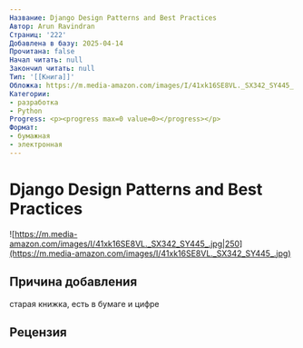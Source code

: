 ```yaml
---
Название: Django Design Patterns and Best Practices
Автор: Arun Ravindran
Страниц: '222'
Добавлена в базу: 2025-04-14
Прочитана: false
Начал читать: null
Закончил читать: null
Тип: '[[Книга]]'
Обложка: https://m.media-amazon.com/images/I/41xk16SE8VL._SX342_SY445_.jpg
Категории:
- разработка
- Python
Progress: <p><progress max=0 value=0></progress></p>
Формат:
- бумажная
- электронная
---
```

# Django Design Patterns and Best Practices

![https://m.media-amazon.com/images/I/41xk16SE8VL._SX342_SY445_.jpg|250](https://m.media-amazon.com/images/I/41xk16SE8VL._SX342_SY445_.jpg)

## Причина добавления

старая книжка, есть в бумаге и цифре

## Рецензия